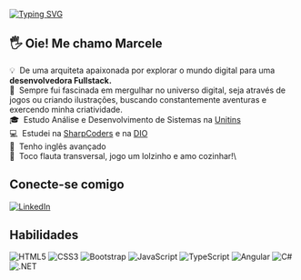 [![Typing SVG](https://readme-typing-svg.demolab.com/?lines=Desenvolvedora+Fullstack)](https://git.io/typing-svg)
##  🖐 Oie! Me chamo Marcele
💡 &nbsp;De uma arquiteta apaixonada por explorar o mundo digital para uma <strong>desenvolvedora Fullstack.</strong>\
🌟 &nbsp;Sempre fui fascinada em mergulhar no universo digital, seja através de jogos ou criando ilustrações, buscando constantemente aventuras e exercendo minha criatividade.\
🎓 &nbsp;Estudo Análise e Desenvolvimento de Sistemas na <a href="https://www.unitins.br/nPortal/" target="_blank" >Unitins</a>\
💻 &nbsp;Estudei na <a href="https://imatech.io/programas/sharp-coders" target="_blank">SharpCoders</a> e na <a href="https://www.dio.me" target="_blank">DIO</a>\
💬 &nbsp;Tenho inglês avançado\
🎵 &nbsp;Toco flauta transversal, jogo um lolzinho e amo cozinhar!\


## Conecte-se comigo
[![LinkedIn](https://img.shields.io/badge/LinkedIn-000?style=for-the-badge&logo=linkedin&logoColor=0E76A8)](https://www.linkedin.com/in/marceleeller/)


## Habilidades
![HTML5](https://img.shields.io/badge/HTML5-000?style=for-the-badge&logo=html5)
![CSS3](https://img.shields.io/badge/CSS3-000?style=for-the-badge&logo=css3&logoColor=264CE4)
![Bootstrap](https://img.shields.io/badge/bootstrap-000?style=for-the-badge&logo=bootstrap&logoColor=238511FA)
![JavaScript](https://img.shields.io/badge/JavaScript-000?style=for-the-badge&logo=javascript)
![TypeScript](https://img.shields.io/badge/TypeScript-000?style=for-the-badge&logo=typescript)
![Angular](https://img.shields.io/badge/Angular-000?style=for-the-badge&logo=angular&logoColor=C3002F)
![C#](https://img.shields.io/badge/C%23-000?style=for-the-badge&logo=c-sharp&logo)
![.NET](https://img.shields.io/badge/.NET-000?style=for-the-badge&logo=.net&logoColor=white)
